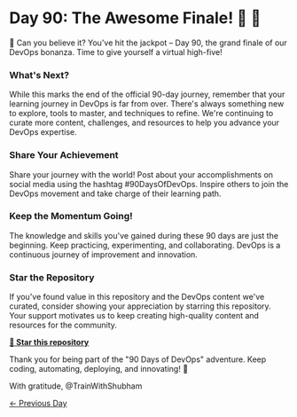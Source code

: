 # Day 90: The Awesome Finale! 🎉 🎉

🚀 Can you believe it? You've hit the jackpot – Day 90, the grand finale of our DevOps bonanza. Time to give yourself a virtual high-five!

### What's Next?

While this marks the end of the official 90-day journey, remember that your learning journey in DevOps is far from over. There's always something new to explore, tools to master, and techniques to refine. We're continuing to curate more content, challenges, and resources to help you advance your DevOps expertise.

### Share Your Achievement

Share your journey with the world! Post about your accomplishments on social media using the hashtag #90DaysOfDevOps. Inspire others to join the DevOps movement and take charge of their learning path.

### Keep the Momentum Going!

The knowledge and skills you've gained during these 90 days are just the beginning. Keep practicing, experimenting, and collaborating. DevOps is a continuous journey of improvement and innovation.

### Star the Repository

If you've found value in this repository and the DevOps content we've curated, consider showing your appreciation by starring this repository. Your support motivates us to keep creating high-quality content and resources for the community.

**[🌟 Star this repository](https://github.com/LondheShubham153/90DaysOfDevOps)**

Thank you for being part of the "90 Days of DevOps" adventure.
Keep coding, automating, deploying, and innovating! 🎈

With gratitude,
@TrainWithShubham

[← Previous Day](../day89/README.md)
